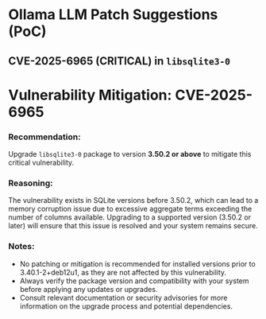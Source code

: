 # Ollama LLM Patch Suggestions (PoC)

## CVE-2025-6965 (CRITICAL) in `libsqlite3-0`

**Vulnerability Mitigation: CVE-2025-6965**
==================================================

### Recommendation:

Upgrade `libsqlite3-0` package to version **3.50.2 or above** to mitigate this critical vulnerability.

### Reasoning:

The vulnerability exists in SQLite versions before 3.50.2, which can lead to a memory corruption issue due to excessive aggregate terms exceeding the number of columns available. Upgrading to a supported version (3.50.2 or later) will ensure that this issue is resolved and your system remains secure.

### Notes:

* No patching or mitigation is recommended for installed versions prior to 3.40.1-2+deb12u1, as they are not affected by this vulnerability.
* Always verify the package version and compatibility with your system before applying any updates or upgrades.
* Consult relevant documentation or security advisories for more information on the upgrade process and potential dependencies.
